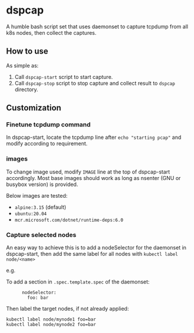 # dspcap

A humble bash script set that uses daemonset to capture tcpdump from all k8s nodes, then collect the captures.

## How to use

As simple as:

1. Call `dspcap-start` script to start capture.
2. Call `dspcap-stop` script to stop capture and collect result to `dspcap` directory.

## Customization

### Finetune tcpdump command

In dspcap-start, locate the tcpdump line after `echo "starting pcap"` and modify according to requirement.

### images

To change image used, modify `IMAGE` line at the top of dspcap-start accordingly. Most base images should work as long as nsenter (GNU or busybox version) is provided.

Below images are tested:

* `alpine:3.15` (default)
* `ubuntu:20.04`
* `mcr.microsoft.com/dotnet/runtime-deps:6.0`

### Capture selected nodes

An easy way to achieve this is to add a nodeSelector for the daemonset in dspcap-start, then add the same label for all nodes with `kubectl label node/<name>` 

e.g.

To add a section in `.spec.template.spec` of the daemonset:

```
      nodeSelector:
        foo: bar
```

Then label the target nodes, if not already applied:

```
kubectl label node/mynode1 foo=bar
kubectl label node/mynode2 foo=bar
```
